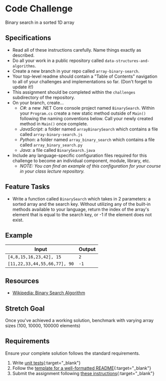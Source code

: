 # Code Challenge

Binary search in a sorted 1D array

## Specifications
- Read all of these instructions carefully. Name things exactly as described.
- Do all your work in a public repository called `data-structures-and-algorithms`.
- Create a new branch in your repo called `array-binary-search`.
- Your top-level readme should contain a "Table of Contents" navigation to all of your challenges and implementations so far. (Don't forget to update it!)
- This assignment should be completed within the `challenges` subdirectory of the repository.
- On your branch, create...
    - _C#_: a new .NET Core console project named `BinarySearch`. Within your `Program.cs` create a new static method outside of `Main()` following the naming conventions below. Call your newly created method in `Main()` once complete.
    - _JavaScript_: a folder named `arrayBinarySearch` which contains a file called `array-binary-search.js`
    - _Python_: a folder named `array_binary_search` which contains a file called `array_binary_search.py`
    - _Java_: a file called `BinarySearch.java`
- Include any language-specific configuration files required for this challenge to become an individual component, module, library, etc.
    - _NOTE: You can find an example of this configuration for your course in your class lecture repository._

## Feature Tasks
- Write a function called `BinarySearch` which takes in 2 parameters: a sorted array and the search key. Without utilizing any of the built-in methods available to your language,
return the index of the array's element that is equal to the search key, or -1 if the element does not exist.

## Example

| Input | Output |
|-----|----|
| `[4,8,15,16,23,42], 15` | `2` |
| `[11,22,33,44,55,66,77], 90` | `-1` |

## Resources

- [Wikipedia: Binary Search Algorithm](https://en.wikipedia.org/wiki/Binary_search_algorithm)


## Stretch Goal

Once you've achieved a working solution, benchmark with varying array sizes (100, 10000, 100000 elements)

## Requirements
Ensure your complete solution follows the standard requirements. 

1. Write [unit tests](../../Challenge_Testing){:target="_blank"}
1. Follow the [template for a well-formatted README](../../Challenge_Documentation){:target="_blank"}
1. Submit the assignment following [these instructions](../../Challenge_Submission){:target="_blank"}
